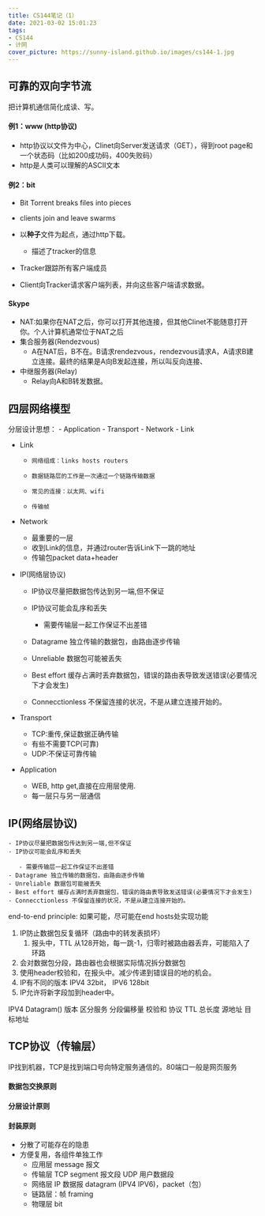 ```yaml
---
title: CS144笔记（1）
date: 2021-03-02 15:01:23
tags:
- CS144
- 计网
cover_picture: https://sunny-island.github.io/images/cs144-1.jpg
---
```


## 可靠的双向字节流
把计算机通信简化成读、写。

#### 例1：www (http协议)
- http协议以文件为中心，Clinet向Server发送请求（GET），得到root page和一个状态码（比如200成功码，400失败码）
- http是人类可以理解的ASCII文本

#### 例2：bit

- Bit Torrent breaks files into pieces
- clients join and leave swarms

- 以**种子**文件为起点，通过http下载。

  - 描述了tracker的信息

- Tracker跟踪所有客户端成员
- Client向Tracker请求客户端列表，并向这些客户端请求数据。

#### Skype

- NAT:如果你在NAT之后，你可以打开其他连接，但其他Clinet不能随意打开你。个人计算机通常位于NAT之后
- 集合服务器(Rendezvous)
	- A在NAT后，B不在。B请求rendezvous，rendezvous请求A，A请求B建立连接。最终的结果是A向B发起连接，所以叫反向连接、
- 中继服务器(Relay)
	- Relay向A和B转发数据。

## 四层网络模型

分层设计思想：
	- Application
	- Transport
	- Network
	- Link


- Link

  - 	网络组成：links hosts routers
  - 	数据链路层的工作是一次通过一个链路传输数据
  - 	常见的连接：以太网、wifi
  - 	传输帧
  
- Network

  - 最重要的一层
  - 收到Link的信息，并通过router告诉Link下一跳的地址
  - 传输包packet data+header
  
 - IP(网络层协议)

    - IP协议尽量把数据包传达到另一端,但不保证
    - IP协议可能会乱序和丢失

       - 需要传输层一起工作保证不出差错
	- Datagrame 独立传输的数据包，由路由逐步传输
	- Unreliable 数据包可能被丢失
	- Best effort 缓存占满时丢弃数据包，错误的路由表导致发送错误(必要情况下才会发生)
	- Connecctionless 不保留连接的状况，不是从建立连接开始的。
    
- Transport

    - TCP:重传,保证数据正确传输
    - 有些不需要TCP(可靠)
    - UDP:不保证可靠传输
    
- Application

    - WEB, http get,直接在应用层使用.
    - 每一层只与另一层通信

## IP(网络层协议)

    - IP协议尽量把数据包传达到另一端,但不保证
    - IP协议可能会乱序和丢失
    
       - 需要传输层一起工作保证不出差错
    - Datagrame 独立传输的数据包，由路由逐步传输
    - Unreliable 数据包可能被丢失
    - Best effort 缓存占满时丢弃数据包，错误的路由表导致发送错误(必要情况下才会发生)
    - Connecctionless 不保留连接的状况，不是从建立连接开始的。

end-to-end principle: 如果可能，尽可能在end hosts处实现功能

1. IP防止数据包反复循环（路由中的转发表损坏）
   1. 报头中，TTL 从128开始，每一跳-1，归零时被路由器丢弃，可能陷入了环路
2. 会对数据包分段，路由器也会根据实际情况拆分数据包
3. 使用header校验和，在报头中。减少传递到错误目的地的机会。
4. IP有不同的版本 IPV4 32bit， IPV6 128bit
5. IP允许将新字段加到header中。

IPV4 Datagram()
版本 区分服务 分段偏移量 校验和 协议 TTL 总长度 源地址 目标地址

## TCP协议（传输层）
IP找到机器，TCP是找到端口号向特定服务通信的。80端口一般是网页服务

#### 数据包交换原则
#### 分层设计原则
#### 封装原则

* 分散了可能存在的隐患
* 方便复用，各组件单独工作
  * 应用层 message	报文
  * 传输层 TCP segment 报文段 UDP 用户数据段
  * 网络层 IP 数据报 datagram (IPV4 IPV6)，packet（包）
  * 链路层：帧 framing
  * 物理层 bit